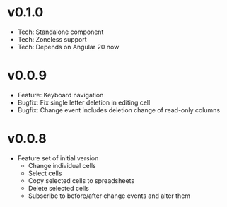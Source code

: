 # v0.1.0

- Tech: Standalone component
- Tech: Zoneless support
- Tech: Depends on Angular 20 now

# v0.0.9

- Feature: Keyboard navigation
- Bugfix: Fix single letter deletion in editing cell
- Bugfix: Change event includes deletion change of read-only columns

# v0.0.8

- Feature set of initial version
  - Change individual cells
  - Select cells
  - Copy selected cells to spreadsheets
  - Delete selected cells
  - Subscribe to before/after change events and alter them
